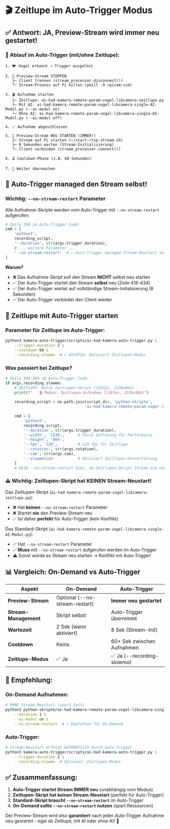 # 🎬 Zeitlupe im Auto-Trigger Modus

## ✅ Antwort: JA, Preview-Stream wird immer neu gestartet!

### 🔄 Ablauf im Auto-Trigger (mit/ohne Zeitlupe):

```
1. 🐦 Vogel erkannt → Trigger ausgelöst
   
2. 📡 Preview-Stream STOPPEN
   ├─ Client trennen (stream_processor.disconnect())
   └─ Stream-Prozess auf Pi killen (pkill -9 rpicam-vid)
   
3. 🎬 Aufnahme starten
   ├─ Zeitlupe: ai-had-kamera-remote-param-vogel-libcamera-zeitlupe.py
   ├─ Mit AI: ai-had-kamera-remote-param-vogel-libcamera-single-AI-Modul.py (--ai-modul on)
   └─ Ohne AI: ai-had-kamera-remote-param-vogel-libcamera-single-AI-Modul.py (--ai-modul off)
   
4. ✅ Aufnahme abgeschlossen
   
5. 📡 Preview-Stream NEU STARTEN (IMMER!)
   ├─ Stream auf Pi starten (~/start-rtsp-stream.sh)
   ├─ 8 Sekunden warten (Stream-Initialisierung)
   └─ Client verbinden (stream_processor.connect())
   
6. ⏳ Cooldown-Phase (z.B. 60 Sekunden)
   
7. 🔄 Weiter überwachen
```

## 🎯 Auto-Trigger managed den Stream selbst!

### Wichtig: `--no-stream-restart` Parameter

Alle Aufnahme-Skripte werden vom Auto-Trigger mit `--no-stream-restart` aufgerufen:

```python
# Zeile 398 im Auto-Trigger Code:
cmd = [
    'python3',
    recording_script,
    '--duration', str(args.trigger_duration),
    # ... weitere Parameter ...
    '--no-stream-restart'  # ← Auto-Trigger managed Stream-Neustart selbst!
]
```

**Warum?**
- ❌ Das Aufnahme-Skript soll den Stream **NICHT** selbst neu starten
- ✅ Der Auto-Trigger startet den Stream **selbst** neu (Zeile 418-434)
- ✅ Der Auto-Trigger wartet auf vollständige Stream-Initialisierung (8 Sekunden)
- ✅ Der Auto-Trigger verbindet den Client wieder

## 🎥 Zeitlupe mit Auto-Trigger starten

### Parameter für Zeitlupe im Auto-Trigger:

```bash
python3 kamera-auto-trigger/scripts/ai-had-kamera-auto-trigger.py \
    --trigger-duration 2 \
    --cooldown 60 \
    --recording-slowmo  # ← WICHTIG: Aktiviert Zeitlupen-Modus
```

### Was passiert bei Zeitlupe?

```python
# Zeile 346-364 im Auto-Trigger Code:
if args.recording_slowmo:
    # ZEITLUPE: Nutze Zeitlupen-Skript (120fps, 1536x864)
    print(f"   🎬 Modus: Zeitlupen-Aufnahme (120fps, 1536x864)")
    
    recording_script = os.path.join(script_dir, 'python-skripte', 
                                   'ai-had-kamera-remote-param-vogel-libcamera-zeitlupe.py')
    
    cmd = [
        'python3',
        recording_script,
        '--duration', str(args.trigger_duration),
        '--width', '1536',      # Feste Auflösung für Performance
        '--height', '864',
        '--fps', '120',         # 120 fps für Zeitlupe
        '--rotation', str(args.rotation),
        '--cam', str(args.cam),
        '--slowmotion'          # Aktiviert Zeitlupen-Konvertierung
    ]
    # KEIN --no-stream-restart hier, da Zeitlupen-Skript Stream nie neu startet!
```

### ⚠️ Wichtig: Zeitlupen-Skript hat KEINEN Stream-Neustart!

Das Zeitlupen-Skript (`ai-had-kamera-remote-param-vogel-libcamera-zeitlupe.py`):
- ❌ Hat **keinen** `--no-stream-restart` Parameter
- ❌ Startet **nie** den Preview-Stream neu
- ✅ Ist daher **perfekt** für Auto-Trigger (kein Konflikt)

Das Standard-Skript (`ai-had-kamera-remote-param-vogel-libcamera-single-AI-Modul.py`):
- ✅ Hat `--no-stream-restart` Parameter
- ✅ **Muss** mit `--no-stream-restart` aufgerufen werden im Auto-Trigger
- ⚠️ Sonst würde es Stream neu starten → Konflikt mit Auto-Trigger!

## 📊 Vergleich: On-Demand vs Auto-Trigger

| Aspekt | On-Demand | Auto-Trigger |
|--------|-----------|--------------|
| **Preview-Stream** | Optional (--no-stream-restart) | **Immer neu gestartet** |
| **Stream-Management** | Skript selbst | Auto-Trigger übernimmt |
| **Wartezeit** | 2 Sek (wenn aktiviert) | 8 Sek (Stream-Init) |
| **Cooldown** | Keins | 60+ Sek zwischen Aufnahmen |
| **Zeitlupe-Modus** | ✅ Ja | ✅ Ja (--recording-slowmo) |

## 🎯 Empfehlung:

### On-Demand Aufnahmen:
```bash
# OHNE Stream-Neustart (spart Zeit)
python3 python-skripte/ai-had-kamera-remote-param-vogel-libcamera-single-AI-Modul.py \
    --duration 1 \
    --ai-modul on \
    --no-stream-restart  # ← Empfohlen für On-Demand
```

### Auto-Trigger:
```bash
# Stream-Neustart erfolgt AUTOMATISCH durch Auto-Trigger
python3 kamera-auto-trigger/scripts/ai-had-kamera-auto-trigger.py \
    --trigger-duration 2 \
    --recording-slowmo  # Optional: Zeitlupen-Modus
```

## ✅ Zusammenfassung:

1. **Auto-Trigger startet Stream IMMER neu** (unabhängig vom Modus)
2. **Zeitlupen-Skript hat keinen Stream-Neustart** (perfekt für Auto-Trigger)
3. **Standard-Skript braucht `--no-stream-restart`** im Auto-Trigger
4. **On-Demand sollte `--no-stream-restart` nutzen** (spart Ressourcen)

Der Preview-Stream wird also **garantiert** nach jeder Auto-Trigger Aufnahme neu gestartet - egal ob Zeitlupe, mit AI oder ohne AI! 🚀
